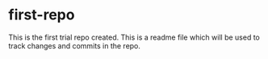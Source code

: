 # first-repo
This is the first trial repo created. This is a readme file which will be used to track changes and commits in the repo.
